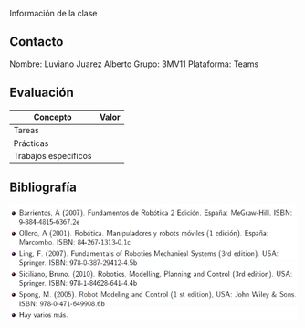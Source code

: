 Información de la clase

## Contacto

Nombre: Luviano Juarez Alberto
Grupo: 3MV11
Plataforma: Teams

## Evaluación
|Concepto|Valor|
|-|-|
|Tareas||
|Prácticas||
|Trabajos específicos||

## Bibliografía
![de23b04b63a617c7d33353fa836e27ca.png](../../img/5b3125bdc969497bb598f5e378a62e05.png)